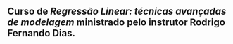 ## Curso de *Regressão Linear: técnicas avançadas de modelagem* ministrado pelo instrutor Rodrigo Fernando Dias.
